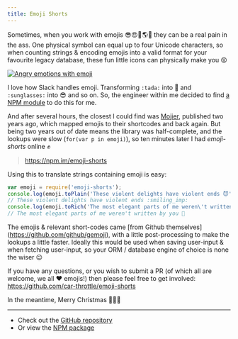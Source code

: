 ```yaml
---
title: Emoji Shorts
---
```


Sometimes, when you work with emojis 😎😍🤖🌎✊ they can be a real pain in the ass. One physical symbol can equal up to four Unicode characters, so when counting strings & encoding emojis into a valid format for your favourite legacy database, these fun little icons can physically make you 😡

[![Angry emotions with emoji](https://media.giphy.com/media/11tTNkNy1SdXGg/giphy.gif)](https://giphy.com/gifs/disneypixar-disney-pixar-11tTNkNy1SdXGg/media)

<!--more-->

I love how Slack handles emoji. Transforming `:tada:` into 🎉 and `:sunglasses:` into 😎 and so on. So, the engineer within me decided to find [a NPM module](https://www.npmjs.com/search?q=emoji) to do this for me.

And after several hours, the closest I could find was [Mojier](https://npm.im/mojier), published two years ago, which mapped emojis to their shortcodes and back again. But being two years out of date means the library was half-complete, and the lookups were slow (`for(var p in emoji)`), so ten minutes later I had *emoji-shorts* online ✊

> <https://npm.im/emoji-shorts>

Using this to translate strings containing emoji is easy:

```js
var emoji = require('emoji-shorts');
console.log(emoji.toPlain('These violent delights have violent ends 😈'));
// These violent delights have violent ends :smiling_imp:
console.log(emoji.toRich('The most elegant parts of me weren\'t written by you :thinking:'));
// The most elegant parts of me weren't written by you 🤔
```

The emojis & relevant short-codes came [from Github themselves]
(https://github.com/github/gemoji), with a little post-processing to make the lookups a little faster. Ideally this would be used when saving user-input & when fetching user-input, so your ORM / database engine of choice is none the wiser 😉

If you have any questions, or you wish to submit a PR (of which all are welcome, we all ❤️ emojis!) then please feel free to get involved: <https://github.com/car-throttle/emoji-shorts>

In the meantime, Merry Christmas 🎄🎁🎅

----

- Check out the [GitHub repository](https://github.com/car-throttle/emoji-shorts)
- Or view the [NPM package](https://npm.im/emoji-shorts)
